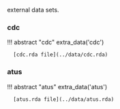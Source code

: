 external data sets.


### cdc

!!! abstract "cdc"
      extra_data('cdc')

      [cdc.rda file](../data/cdc.rda)

### atus

!!! abstract "atus"
      extra_data('atus')

      [atus.rda file](../data/atus.rda)




[comment]: <> (check data folder to add .rda)